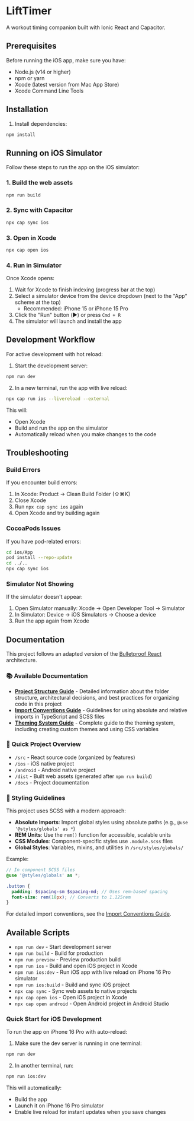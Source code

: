# LiftTimer

A workout timing companion built with Ionic React and Capacitor.

## Prerequisites

Before running the iOS app, make sure you have:
- Node.js (v14 or higher)
- npm or yarn
- Xcode (latest version from Mac App Store)
- Xcode Command Line Tools

## Installation

1. Install dependencies:
```bash
npm install
```

## Running on iOS Simulator

Follow these steps to run the app on the iOS simulator:

### 1. Build the web assets
```bash
npm run build
```

### 2. Sync with Capacitor
```bash
npx cap sync ios
```

### 3. Open in Xcode
```bash
npx cap open ios
```

### 4. Run in Simulator
Once Xcode opens:
1. Wait for Xcode to finish indexing (progress bar at the top)
2. Select a simulator device from the device dropdown (next to the "App" scheme at the top)
   - Recommended: iPhone 15 or iPhone 15 Pro
3. Click the "Run" button (▶️) or press `Cmd + R`
4. The simulator will launch and install the app

## Development Workflow

For active development with hot reload:

1. Start the development server:
```bash
npm run dev
```

2. In a new terminal, run the app with live reload:
```bash
npx cap run ios --livereload --external
```

This will:
- Open Xcode
- Build and run the app on the simulator
- Automatically reload when you make changes to the code

## Troubleshooting

### Build Errors
If you encounter build errors:
1. In Xcode: Product → Clean Build Folder (⇧⌘K)
2. Close Xcode
3. Run `npx cap sync ios` again
4. Open Xcode and try building again

### CocoaPods Issues
If you have pod-related errors:
```bash
cd ios/App
pod install --repo-update
cd ../..
npx cap sync ios
```

### Simulator Not Showing
If the simulator doesn't appear:
1. Open Simulator manually: Xcode → Open Developer Tool → Simulator
2. In Simulator: Device → iOS Simulators → Choose a device
3. Run the app again from Xcode

## Documentation

This project follows an adapted version of the [Bulletproof React](https://github.com/alan2207/bulletproof-react) architecture. 

### 📚 Available Documentation

- **[Project Structure Guide](./docs/project-structure.md)** - Detailed information about the folder structure, architectural decisions, and best practices for organizing code in this project
- **[Import Conventions Guide](./docs/import-conventions.md)** - Guidelines for using absolute and relative imports in TypeScript and SCSS files
- **[Theming System Guide](./docs/theming.md)** - Complete guide to the theming system, including creating custom themes and using CSS variables

### 📁 Quick Project Overview

- `/src` - React source code (organized by features)
- `/ios` - iOS native project
- `/android` - Android native project
- `/dist` - Built web assets (generated after `npm run build`)
- `/docs` - Project documentation

### 🎨 Styling Guidelines

This project uses SCSS with a modern approach:

- **Absolute Imports**: Import global styles using absolute paths (e.g., `@use '@styles/globals' as *`)
- **REM Units**: Use the `rem()` function for accessible, scalable units
- **CSS Modules**: Component-specific styles use `.module.scss` files
- **Global Styles**: Variables, mixins, and utilities in `/src/styles/globals/`

Example:
```scss
// In component SCSS files
@use '@styles/globals' as *;

.button {
  padding: $spacing-sm $spacing-md; // Uses rem-based spacing
  font-size: rem(18px); // Converts to 1.125rem
}
```

For detailed import conventions, see the [Import Conventions Guide](./docs/import-conventions.md).

## Available Scripts

- `npm run dev` - Start development server
- `npm run build` - Build for production
- `npm run preview` - Preview production build
- `npm run ios` - Build and open iOS project in Xcode
- `npm run ios:dev` - Run iOS app with live reload on iPhone 16 Pro simulator
- `npm run ios:build` - Build and sync iOS project
- `npx cap sync` - Sync web assets to native projects
- `npx cap open ios` - Open iOS project in Xcode
- `npx cap open android` - Open Android project in Android Studio

### Quick Start for iOS Development

To run the app on iPhone 16 Pro with auto-reload:

1. Make sure the dev server is running in one terminal:
```bash
npm run dev
```

2. In another terminal, run:
```bash
npm run ios:dev
```

This will automatically:
- Build the app
- Launch it on iPhone 16 Pro simulator
- Enable live reload for instant updates when you save changes